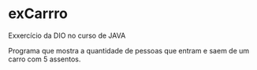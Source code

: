 # exCarrro
Exxercício da DIO no curso de JAVA


Programa que mostra a quantidade de pessoas que entram e saem de um carro com 5 assentos.


